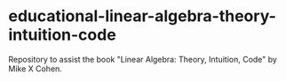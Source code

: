 # educational-linear-algebra-theory-intuition-code
Repository to assist the book "Linear Algebra: Theory, Intuition, Code" by Mike X Cohen.
